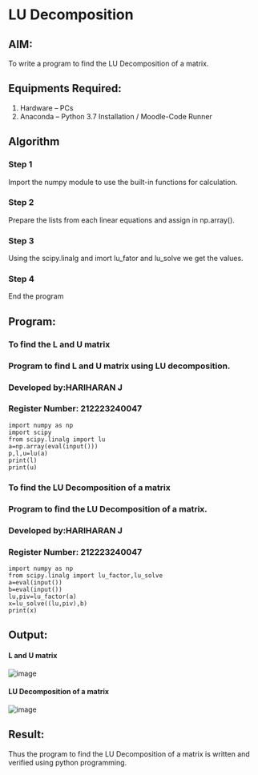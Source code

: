 # LU Decomposition 

## AIM:
To write a program to find the LU Decomposition of a matrix.

## Equipments Required:
1. Hardware – PCs
2. Anaconda – Python 3.7 Installation / Moodle-Code Runner

## Algorithm

### Step 1
Import the numpy module to use the built-in functions for calculation.

### Step 2
Prepare the lists from each linear equations and assign in np.array().

### Step 3
Using the scipy.linalg and imort lu_fator and lu_solve we get the values.

### Step 4
End the program


## Program:
### To find the L and U matrix
### Program to find L and U matrix using LU decomposition.
### Developed by:HARIHARAN J 
### Register Number: 212223240047
```
import numpy as np
import scipy
from scipy.linalg import lu
a=np.array(eval(input()))
p,l,u=lu(a)
print(l)
print(u)
```
### To find the LU Decomposition of a matrix
### Program to find the LU Decomposition of a matrix.
### Developed by:HARIHARAN J 
### Register Number: 212223240047
```
import numpy as np
from scipy.linalg import lu_factor,lu_solve
a=eval(input())
b=eval(input())
lu,piv=lu_factor(a)
x=lu_solve((lu,piv),b)
print(x)
```

## Output:
#### L and U matrix
![image](https://github.com/HariharanJayavel/LU-Decomposition/assets/144870546/e13c9670-be37-4f30-ad50-84696a75ac0f)

#### LU Decomposition of a matrix
![image](https://github.com/HariharanJayavel/LU-Decomposition/assets/144870546/c538a9f6-412b-416a-9a36-42c2e528a338)


## Result:
Thus the program to find the LU Decomposition of a matrix is written and verified using python programming.

